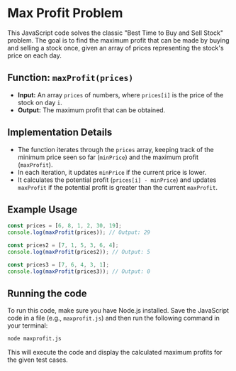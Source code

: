 # Max Profit Problem

This JavaScript code solves the classic "Best Time to Buy and Sell Stock" problem. The goal is to find the maximum profit that can be made by buying and selling a stock once, given an array of prices representing the stock's price on each day.

## Function: `maxProfit(prices)`

-   **Input:** An array `prices` of numbers, where `prices[i]` is the price of the stock on day `i`.
-   **Output:** The maximum profit that can be obtained.

## Implementation Details

-   The function iterates through the `prices` array, keeping track of the minimum price seen so far (`minPrice`) and the maximum profit (`maxProfit`).
-   In each iteration, it updates `minPrice` if the current price is lower.
-   It calculates the potential profit (`prices[i] - minPrice`) and updates `maxProfit` if the potential profit is greater than the current `maxProfit`.

## Example Usage

```javascript
const prices = [6, 8, 1, 2, 30, 19];
console.log(maxProfit(prices)); // Output: 29

const prices2 = [7, 1, 5, 3, 6, 4];
console.log(maxProfit(prices2)); // Output: 5

const prices3 = [7, 6, 4, 3, 1];
console.log(maxProfit(prices3)); // Output: 0
```

## Running the code

To run this code, make sure you have Node.js installed. Save the JavaScript code in a file (e.g., `maxprofit.js`) and then run the following command in your terminal:

```bash
node maxprofit.js
```

This will execute the code and display the calculated maximum profits for the given test cases.
```
